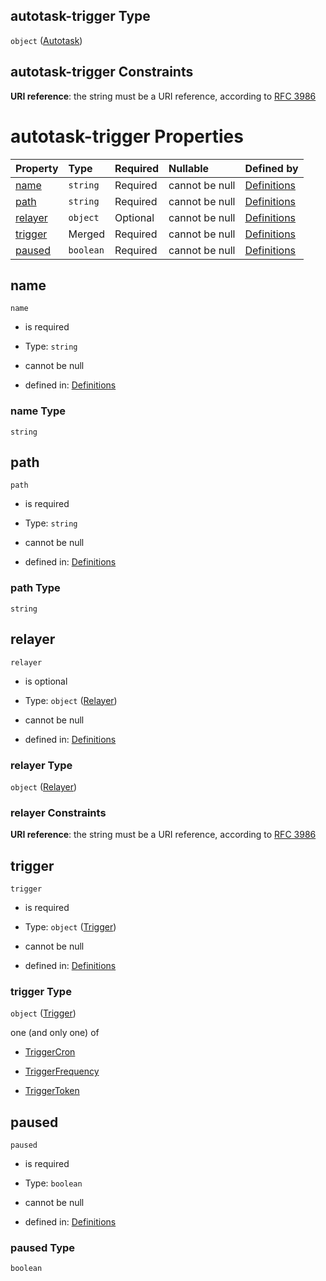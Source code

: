 ## autotask-trigger Type

`object` ([Autotask](definitions-definitions-autotask.md))

## autotask-trigger Constraints

**URI reference**: the string must be a URI reference, according to [RFC 3986](https://tools.ietf.org/html/rfc3986 "check the specification")

# autotask-trigger Properties

| Property            | Type      | Required | Nullable       | Defined by                                                                                                                 |
| :------------------ | :-------- | :------- | :------------- | :------------------------------------------------------------------------------------------------------------------------- |
| [name](#name)       | `string`  | Required | cannot be null | [Definitions](definitions-definitions-autotask-properties-name.md "#/definitions/autotask/properties/name")       |
| [path](#path)       | `string`  | Required | cannot be null | [Definitions](definitions-definitions-autotask-properties-path.md "#/definitions/autotask/properties/path")       |
| [relayer](#relayer) | `object`  | Optional | cannot be null | [Definitions](definitions-definitions-relayer.md "#/definitions/autotask/properties/relayer")                     |
| [trigger](#trigger) | Merged    | Required | cannot be null | [Definitions](definitions-definitions-autotask-properties-trigger.md "#/definitions/autotask/properties/trigger") |
| [paused](#paused)   | `boolean` | Required | cannot be null | [Definitions](definitions-definitions-autotask-properties-paused.md "#/definitions/autotask/properties/paused")   |

## name



`name`

*   is required

*   Type: `string`

*   cannot be null

*   defined in: [Definitions](definitions-definitions-autotask-properties-name.md "#/definitions/autotask/properties/name")

### name Type

`string`

## path



`path`

*   is required

*   Type: `string`

*   cannot be null

*   defined in: [Definitions](definitions-definitions-autotask-properties-path.md "#/definitions/autotask/properties/path")

### path Type

`string`

## relayer



`relayer`

*   is optional

*   Type: `object` ([Relayer](definitions-definitions-relayer.md))

*   cannot be null

*   defined in: [Definitions](definitions-definitions-relayer.md "#/definitions/autotask/properties/relayer")

### relayer Type

`object` ([Relayer](definitions-definitions-relayer.md))

### relayer Constraints

**URI reference**: the string must be a URI reference, according to [RFC 3986](https://tools.ietf.org/html/rfc3986 "check the specification")

## trigger



`trigger`

*   is required

*   Type: `object` ([Trigger](definitions-definitions-autotask-properties-trigger.md))

*   cannot be null

*   defined in: [Definitions](definitions-definitions-autotask-properties-trigger.md "#/definitions/autotask/properties/trigger")

### trigger Type

`object` ([Trigger](definitions-definitions-autotask-properties-trigger.md))

one (and only one) of

*   [TriggerCron](definitions-definitions-autotask-properties-trigger-oneof-triggercron.md "check type definition")

*   [TriggerFrequency](definitions-definitions-autotask-properties-trigger-oneof-triggerfrequency.md "check type definition")

*   [TriggerToken](definitions-definitions-autotask-properties-trigger-oneof-triggertoken.md "check type definition")

## paused



`paused`

*   is required

*   Type: `boolean`

*   cannot be null

*   defined in: [Definitions](definitions-definitions-autotask-properties-paused.md "#/definitions/autotask/properties/paused")

### paused Type

`boolean`

